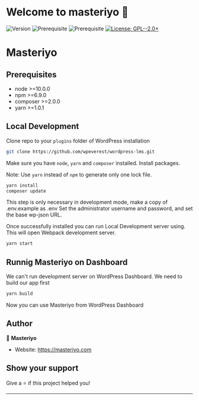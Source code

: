 # Welcome to masteriyo 👋

![Version](https://img.shields.io/badge/version-0.1.0-blue.svg?cacheSeconds=2592000)
![Prerequisite](https://img.shields.io/badge/node-%3E%3D10.0.0-blue.svg)
![Prerequisite](https://img.shields.io/badge/npm-%3E%3D6.9.0-blue.svg)
[![License: GPL--2.0+](https://img.shields.io/badge/License-GPL--2.0+-yellow.svg)](#)

# Masteriyo

## Prerequisites

- node >=10.0.0
- npm >=6.9.0
- composer >=2.0.0
- yarn >=1.0.1

## Local Development

Clone repo to your `plugins` folder of WordPress installation

```sh
git clone https://github.com/wpeverest/wordpress-lms.git
```

Make sure you have `node`, `yarn` and `composer` installed. Install packages.

Note: Use `yarn` instead of `npm` to generate only one lock file.

```sh
yarn install
composer update
```

This step is only necessary in development mode, make a copy of .env.example as .env
Set the administrator username and password, and set the base wp-json URL.

Once successfully installed you can run Local Development server using. This will open Webpack development server.

```sh
yarn start
```

## Runnig Masteriyo on Dashboard

We can't run development server on WordPress Dashboard. We need to build our app first

```sh
yarn build
```

Now you can use Masteriyo from WordPress Dashboard

## Author

👤 **Masteriyo**

- Website: https://masteriyo.com

## Show your support

Give a ⭐️ if this project helped you!

---
